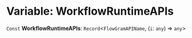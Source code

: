 # Variable: WorkflowRuntimeAPIs

`Const` **WorkflowRuntimeAPIs**: `Record`<`FlowGramAPIName`, (`i`: `any`) => `any`>
